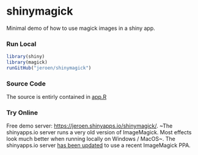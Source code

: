 # shinymagick

Minimal demo of how to use magick images in a shiny app.

### Run Local

```r
library(shiny)
library(magick)
runGitHub("jeroen/shinymagick")
```

### Source Code

The source is entirly contained in [app.R](https://github.com/jeroen/shinymagick/blob/master/app.R)

### Try Online

Free demo server: https://jeroen.shinyapps.io/shinymagick/. ~The shinyapps.io server runs a very old version of ImageMagick. Most effects look much better when running locally on Windows / MacOS~. The shinyapps.io server [has been updated](https://github.com/rstudio/shinyapps-package-dependencies/pull/131) to use a recent ImageMagick PPA.
